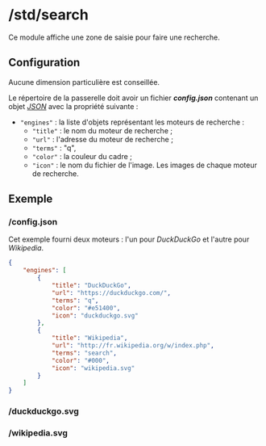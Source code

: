# /std/search
Ce module affiche une zone de saisie pour faire une recherche.

## Configuration
Aucune dimension particulière est conseillée.

Le répertoire de la passerelle doit avoir un fichier ***config.json***
contenant un objet *[JSON](http://www.json.org "JavaScript Object Notation")*
avec la propriété suivante :
- `"engines"` : la liste d'objets représentant les moteurs de recherche :
  - `"title"` : le nom du moteur de recherche ;
  - `"url"` : l'adresse du moteur de recherche ;
  - `"terms"` : "q",
  - `"color"` : la couleur du cadre ;
  - `"icon"` : le nom du fichier de l'image.
Les images de chaque moteur de recherche.

## Exemple
### /config.json
Cet exemple fourni deux moteurs : l'un pour *DuckDuckGo* et l'autre pour
*Wikipedia*.
```JSON
{
    "engines": [
        {
            "title": "DuckDuckGo",
            "url": "https://duckduckgo.com/",
            "terms": "q",
            "color": "#e51400",
            "icon": "duckduckgo.svg"
        },
        {
            "title": "Wikipedia",
            "url": "http://fr.wikipedia.org/w/index.php",
            "terms": "search",
            "color": "#000",
            "icon": "wikipedia.svg"
        }
    ]
}
```
### /duckduckgo.svg
### /wikipedia.svg
